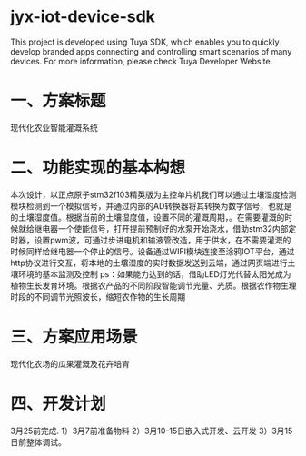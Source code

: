 # jyx-iot-device-sdk
This project is developed using Tuya SDK, which enables you to quickly develop branded apps connecting and controlling smart scenarios of many devices.         For more information, please check Tuya Developer Website.

一、方案标题 
==
现代化农业智能灌溉系统 

二、功能实现的基本构想
==
本次设计，以正点原子stm32f103精英版为主控单片机我们可以通过土壤湿度检测模块检测到一个模拟信号，并通过内部的AD转换器将其转换为数字信号，也就是的土壤湿度值。根据当前的土壤湿度值，设置不同的灌溉周期，。在需要灌溉的时候就给继电器一个使能信号，打开提前预制好的水泵开始浇水，借助stm32内部定时器，设置pwm波，可通过步进电机和输液管改造，用于供水，在不需要灌溉的时候同样给继电器一个停止的信号。设备通过WIFI模块连接至涂鸦IOT平台，通过http协议进行交互，将本地的土壤湿度的实时数据发送到云端，通过网页端进行土壤环境的基本监测及控制
ps：如果能力达到的话，借助LED灯光代替太阳光成为植物生长发育环境。根据农产品的不同阶段智能调节光量、光质。根据农作物生理时段的不同调节光照波长，缩短农作物的生长周期

三、方案应用场景
==
现代化农场的瓜果灌溉及花卉培育 

四、开发计划 
==
3月25前完成. 
1）3月7前准备物料 
2）3月10-15日嵌入式开发、云开发 
3）3月15日前整体调试。
